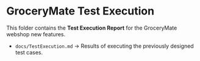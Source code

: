 # GroceryMate Test Execution

This folder contains the **Test Execution Report** for the GroceryMate webshop new features.

- `docs/TestExecution.md` → Results of executing the previously designed test cases.
